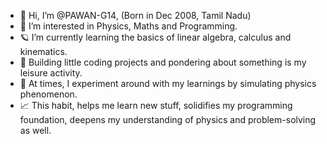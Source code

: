 - 👋 Hi, I’m @PAWAN-G14, (Born in Dec 2008, Tamil Nadu)
- 👀 I’m interested in Physics, Maths and Programming.
- 🪐 I’m currently learning the basics of linear algebra, calculus and kinematics.
- 🔧 Building little coding projects and pondering about something is my leisure activity.
- 🧪 At times, I experiment around with my learnings by simulating physics phenomenon.
- 📈 This habit, helps me learn new stuff, solidifies my programming foundation, deepens my understanding of physics and problem-solving as well.

<!---
PAWAN-G14/PAWAN-G14 is a ✨ special ✨ repository because its `README.md` (this file) appears on your GitHub profile.
You can click the Preview link to take a look at your changes.
--->
